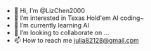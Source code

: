 - 👋 Hi, I’m @LizChen2000
- 👀 I’m interested in Texas Hold'em AI coding~
- 🌱 I’m currently learning AI
- 💞️ I’m looking to collaborate on ...
- 📫 How to reach me julia82128@gmail.cpm

<!---
LizChen2000/LizChen2000 is a ✨ special ✨ repository because its `README.md` (this file) appears on your GitHub profile.
You can click the Preview link to take a look at your changes.
--->
